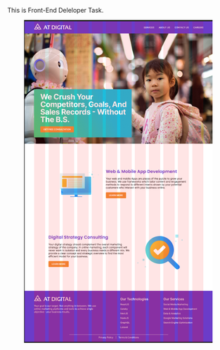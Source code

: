 This is Front-End Deleloper Task.

<p align="center">
  <img src="https://github.com/h2oalphaYT/Careers-AT-Digital/blob/main/at-digital.png" alt="Banner">
</p>
